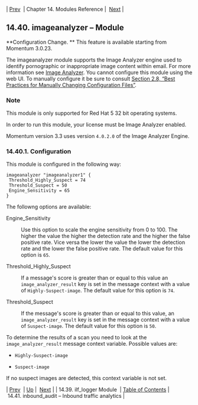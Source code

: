 | [Prev](modules.ilf_logger)  | Chapter 14. Modules Reference |  [Next](modules.inbound_audit.php) |

## 14.40. imageanalyzer – Module

<a class="indexterm" name="idp20121216"></a>

**Configuration Change. ** This feature is available starting from Momentum 3.0.23.

The imageanalyzer module supports the Image Analyzer engine used to identify pornographic or inappropriate image content within email. For more information see [Image Analyzer](http://www.image-analyzer.com/). You cannot configure this module using the web UI. To manually configure it be sure to consult [Section 2.8, “Best Practices for Manually Changing Configuration Files”](conf.manual.changes "2.8. Best Practices for Manually Changing Configuration Files").

### Note

This module is only supported for Red Hat 5 32 bit operating systems.

In order to run this module, your license must be Image Analyzer enabled.

Momentum version 3.3 uses version `4.0.2.0` of the Image Analyzer Engine.

### 14.40.1. Configuration

This module is configured in the following way:

```
imageanalyzer "imageanalyzer1" {
 Threshold_Highly_Suspect = 74
 Threshold_Suspect = 50
 Engine_Sensitivity = 65
}
```

The followng options are available:

<dl class="variablelist">

<dt>Engine_Sensitivity</dt>

<dd>

Use this option to scale the engine sensitivity from 0 to 100\. The higher the value the higher the detection rate and the higher the false positive rate. Vice versa the lower the value the lower the detection rate and the lower the false positive rate. The default value for this option is `65`.

</dd>

<dt>Threshold_Highly_Suspect</dt>

<dd>

If a message's score is greater than or equal to this value an `image_analyzer_result` key is set in the message context with a value of `Highly-Suspect-image`. The default value for this option is `74`.

</dd>

<dt>Threshold_Suspect</dt>

<dd>

If the message's score is greater than or equal to this value, an `image_analyzer_result` key is set in the message context with a value of `Suspect-image`. The default value for this option is `50`.

</dd>

</dl>

To determine the results of a scan you need to look at the `image_analyzer_result` message context variable. Possible values are:

*   `Highly-Suspect-image`

*   `Suspect-image`

If no suspect images are detected, this context variable is not set.

| [Prev](modules.ilf_logger)  | [Up](modules.php) |  [Next](modules.inbound_audit.php) |
| 14.39. ilf_logger Module  | [Table of Contents](index) |  14.41. inbound_audit – Inbound traffic analytics |
